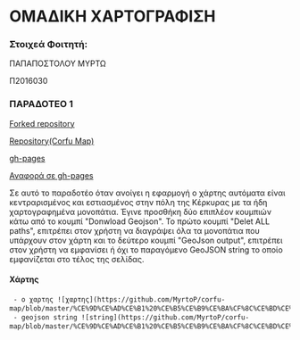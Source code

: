 # ΟΜΑΔΙΚΗ ΧΑΡΤΟΓΡΑΦΙΣΗ

### Στοιχεά Φοιτητή: 

ΠΑΠΑΠΟΣΤΟΛΟΥ ΜΥΡΤΩ 

Π2016030

### ΠΑΡΑΔΟΤΕΟ 1 
    
[Forked repository](https://github.com/MyrtoP/cscw)
    
[ Repository(Corfu Map)](https://github.com/MyrtoP/corfu-map)
    
[gh-pages](https://myrtop.github.io/corfu-map/)

[Αναφορά σε gh-pages](https://myrtop.github.io/csw/projects/2016030)


Σε αυτό το παραδοτέο όταν ανοίγει η εφαρμογή ο χάρτης αυτόματα 
είναι κεντραρισμένος και εστιασμένος στην πόλη της Κέρκυρας με 
τα ήδη χαρτογραφημένα μονοπάτια.
Έγινε προσθήκη δύο επιπλέον κουμπιών κάτω από το κουμπί 
"Donwload Geojson". Το πρώτο κουμπί "Delet ALL paths", επιτρέπει στον χρήστη 
να διαγράψει όλα τα μονοπάτια που υπάρχουν στον χάρτη και το 
δεύτερο κουμπί "GeoJson output", επιτρέπει στον χρήστη να εμφανίσει ή 
όχι το παραγόμενο GeoJSON string το οποίο εμφανίζεται στο τέλος της σελίδας.

#### Χάρτης
     - ο χαρτης ![χαρτης](https://github.com/MyrtoP/corfu-map/blob/master/%CE%9D%CE%AD%CE%B1%20%CE%B5%CE%B9%CE%BA%CF%8C%CE%BD%CE%B1%20bitmap.jpg)
     - geojson string ![string](https://github.com/MyrtoP/corfu-map/blob/master/%CE%9D%CE%AD%CE%B1%20%CE%B5%CE%B9%CE%BA%CF%8C%CE%BD%CE%B1%20bitmap2.jpg)
